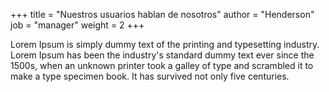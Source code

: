 +++
title = "Nuestros usuarios hablan de nosotros"
author = "Henderson"
job = "manager"
weight = 2
+++

Lorem Ipsum is simply dummy text of the printing and typesetting industry. Lorem Ipsum has been the industry's standard dummy text ever since the 1500s, when an unknown printer took a galley of type and scrambled it to make a type specimen book. It has survived not only five centuries.

